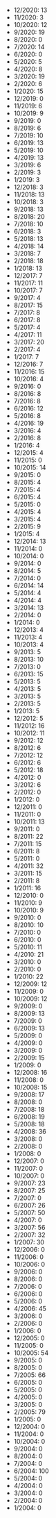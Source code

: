 *  12/2020: 13
*  11/2020: 3
*  10/2020: 12
*  9/2020: 19
*  8/2020: 0
*  7/2020: 14
*  6/2020: 0
*  5/2020: 5
*  4/2020: 8
*  3/2020: 19
*  2/2020: 6
*  1/2020: 15
*  12/2019: 0
*  11/2019: 6
*  10/2019: 9
*  9/2019: 0
*  8/2019: 6
*  7/2019: 10
*  6/2019: 13
*  5/2019: 10
*  4/2019: 13
*  3/2019: 6
*  2/2019: 3
*  1/2019: 3
*  12/2018: 3
*  11/2018: 13
*  10/2018: 3
*  9/2018: 13
*  8/2018: 20
*  7/2018: 10
*  6/2018: 3
*  5/2018: 13
*  4/2018: 14
*  3/2018: 7
*  2/2018: 18
*  1/2018: 13
*  12/2017: 7
*  11/2017: 11
*  10/2017: 7
*  9/2017: 4
*  8/2017: 15
*  7/2017: 8
*  6/2017: 8
*  5/2017: 4
*  4/2017: 11
*  3/2017: 20
*  2/2017: 4
*  1/2017: 7
*  12/2016: 7
*  11/2016: 15
*  10/2016: 4
*  9/2016: 0
*  8/2016: 8
*  7/2016: 8
*  6/2016: 12
*  5/2016: 8
*  4/2016: 19
*  3/2016: 4
*  2/2016: 8
*  1/2016: 4
*  12/2015: 4
*  11/2015: 0
*  10/2015: 14
*  9/2015: 0
*  8/2015: 4
*  7/2015: 4
*  6/2015: 4
*  5/2015: 0
*  4/2015: 4
*  3/2015: 4
*  2/2015: 9
*  1/2015: 4
*  12/2014: 13
*  11/2014: 0
*  10/2014: 0
*  9/2014: 0
*  8/2014: 5
*  7/2014: 0
*  6/2014: 14
*  5/2014: 4
*  4/2014: 4
*  3/2014: 13
*  2/2014: 0
*  1/2014: 0
*  12/2013: 4
*  11/2013: 4
*  10/2013: 4
*  9/2013: 5
*  8/2013: 10
*  7/2013: 0
*  6/2013: 15
*  5/2013: 5
*  4/2013: 5
*  3/2013: 5
*  2/2013: 5
*  1/2013: 5
*  12/2012: 5
*  11/2012: 16
*  10/2012: 11
*  9/2012: 12
*  8/2012: 6
*  7/2012: 12
*  6/2012: 6
*  5/2012: 18
*  4/2012: 0
*  3/2012: 6
*  2/2012: 0
*  1/2012: 0
*  12/2011: 0
*  11/2011: 0
*  10/2011: 13
*  9/2011: 0
*  8/2011: 22
*  7/2011: 15
*  6/2011: 8
*  5/2011: 0
*  4/2011: 32
*  3/2011: 15
*  2/2011: 8
*  1/2011: 16
*  12/2010: 0
*  11/2010: 9
*  10/2010: 9
*  9/2010: 0
*  8/2010: 10
*  7/2010: 0
*  6/2010: 0
*  5/2010: 11
*  4/2010: 21
*  3/2010: 0
*  2/2010: 0
*  1/2010: 22
*  12/2009: 12
*  11/2009: 0
*  10/2009: 12
*  9/2009: 0
*  8/2009: 13
*  7/2009: 0
*  6/2009: 13
*  5/2009: 0
*  4/2009: 0
*  3/2009: 0
*  2/2009: 15
*  1/2009: 0
*  12/2008: 16
*  11/2008: 0
*  10/2008: 15
*  9/2008: 17
*  8/2008: 0
*  7/2008: 18
*  6/2008: 19
*  5/2008: 18
*  4/2008: 36
*  3/2008: 0
*  2/2008: 0
*  1/2008: 0
*  12/2007: 0
*  11/2007: 0
*  10/2007: 0
*  9/2007: 23
*  8/2007: 25
*  7/2007: 0
*  6/2007: 26
*  5/2007: 50
*  4/2007: 0
*  3/2007: 56
*  2/2007: 32
*  1/2007: 30
*  12/2006: 0
*  11/2006: 0
*  10/2006: 0
*  9/2006: 0
*  8/2006: 0
*  7/2006: 0
*  6/2006: 0
*  5/2006: 0
*  4/2006: 45
*  3/2006: 0
*  2/2006: 0
*  1/2006: 0
*  12/2005: 0
*  11/2005: 0
*  10/2005: 54
*  9/2005: 0
*  8/2005: 0
*  7/2005: 66
*  6/2005: 0
*  5/2005: 0
*  4/2005: 0
*  3/2005: 0
*  2/2005: 79
*  1/2005: 0
*  12/2004: 0
*  11/2004: 0
*  10/2004: 0
*  9/2004: 0
*  8/2004: 0
*  7/2004: 0
*  6/2004: 100
*  5/2004: 0
*  4/2004: 0
*  3/2004: 0
*  2/2004: 0
*  1/2004: 0